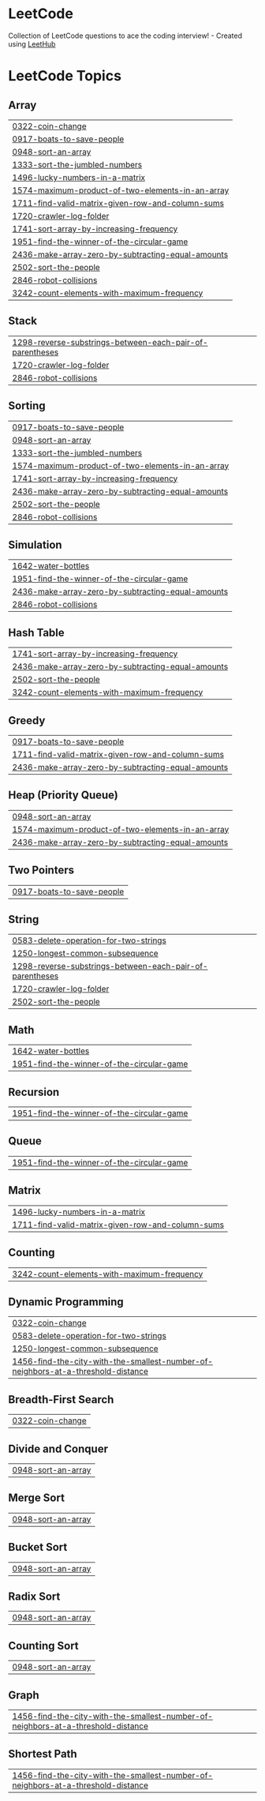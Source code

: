 # LeetCode
Collection of LeetCode questions to ace the coding interview! - Created using [LeetHub](https://github.com/QasimWani/LeetHub)

<!---LeetCode Topics Start-->
# LeetCode Topics
## Array
|  |
| ------- |
| [0322-coin-change](https://github.com/AnshikaN/LeetCode/tree/master/0322-coin-change) |
| [0917-boats-to-save-people](https://github.com/AnshikaN/LeetCode/tree/master/0917-boats-to-save-people) |
| [0948-sort-an-array](https://github.com/AnshikaN/LeetCode/tree/master/0948-sort-an-array) |
| [1333-sort-the-jumbled-numbers](https://github.com/AnshikaN/LeetCode/tree/master/1333-sort-the-jumbled-numbers) |
| [1496-lucky-numbers-in-a-matrix](https://github.com/AnshikaN/LeetCode/tree/master/1496-lucky-numbers-in-a-matrix) |
| [1574-maximum-product-of-two-elements-in-an-array](https://github.com/AnshikaN/LeetCode/tree/master/1574-maximum-product-of-two-elements-in-an-array) |
| [1711-find-valid-matrix-given-row-and-column-sums](https://github.com/AnshikaN/LeetCode/tree/master/1711-find-valid-matrix-given-row-and-column-sums) |
| [1720-crawler-log-folder](https://github.com/AnshikaN/LeetCode/tree/master/1720-crawler-log-folder) |
| [1741-sort-array-by-increasing-frequency](https://github.com/AnshikaN/LeetCode/tree/master/1741-sort-array-by-increasing-frequency) |
| [1951-find-the-winner-of-the-circular-game](https://github.com/AnshikaN/LeetCode/tree/master/1951-find-the-winner-of-the-circular-game) |
| [2436-make-array-zero-by-subtracting-equal-amounts](https://github.com/AnshikaN/LeetCode/tree/master/2436-make-array-zero-by-subtracting-equal-amounts) |
| [2502-sort-the-people](https://github.com/AnshikaN/LeetCode/tree/master/2502-sort-the-people) |
| [2846-robot-collisions](https://github.com/AnshikaN/LeetCode/tree/master/2846-robot-collisions) |
| [3242-count-elements-with-maximum-frequency](https://github.com/AnshikaN/LeetCode/tree/master/3242-count-elements-with-maximum-frequency) |
## Stack
|  |
| ------- |
| [1298-reverse-substrings-between-each-pair-of-parentheses](https://github.com/AnshikaN/LeetCode/tree/master/1298-reverse-substrings-between-each-pair-of-parentheses) |
| [1720-crawler-log-folder](https://github.com/AnshikaN/LeetCode/tree/master/1720-crawler-log-folder) |
| [2846-robot-collisions](https://github.com/AnshikaN/LeetCode/tree/master/2846-robot-collisions) |
## Sorting
|  |
| ------- |
| [0917-boats-to-save-people](https://github.com/AnshikaN/LeetCode/tree/master/0917-boats-to-save-people) |
| [0948-sort-an-array](https://github.com/AnshikaN/LeetCode/tree/master/0948-sort-an-array) |
| [1333-sort-the-jumbled-numbers](https://github.com/AnshikaN/LeetCode/tree/master/1333-sort-the-jumbled-numbers) |
| [1574-maximum-product-of-two-elements-in-an-array](https://github.com/AnshikaN/LeetCode/tree/master/1574-maximum-product-of-two-elements-in-an-array) |
| [1741-sort-array-by-increasing-frequency](https://github.com/AnshikaN/LeetCode/tree/master/1741-sort-array-by-increasing-frequency) |
| [2436-make-array-zero-by-subtracting-equal-amounts](https://github.com/AnshikaN/LeetCode/tree/master/2436-make-array-zero-by-subtracting-equal-amounts) |
| [2502-sort-the-people](https://github.com/AnshikaN/LeetCode/tree/master/2502-sort-the-people) |
| [2846-robot-collisions](https://github.com/AnshikaN/LeetCode/tree/master/2846-robot-collisions) |
## Simulation
|  |
| ------- |
| [1642-water-bottles](https://github.com/AnshikaN/LeetCode/tree/master/1642-water-bottles) |
| [1951-find-the-winner-of-the-circular-game](https://github.com/AnshikaN/LeetCode/tree/master/1951-find-the-winner-of-the-circular-game) |
| [2436-make-array-zero-by-subtracting-equal-amounts](https://github.com/AnshikaN/LeetCode/tree/master/2436-make-array-zero-by-subtracting-equal-amounts) |
| [2846-robot-collisions](https://github.com/AnshikaN/LeetCode/tree/master/2846-robot-collisions) |
## Hash Table
|  |
| ------- |
| [1741-sort-array-by-increasing-frequency](https://github.com/AnshikaN/LeetCode/tree/master/1741-sort-array-by-increasing-frequency) |
| [2436-make-array-zero-by-subtracting-equal-amounts](https://github.com/AnshikaN/LeetCode/tree/master/2436-make-array-zero-by-subtracting-equal-amounts) |
| [2502-sort-the-people](https://github.com/AnshikaN/LeetCode/tree/master/2502-sort-the-people) |
| [3242-count-elements-with-maximum-frequency](https://github.com/AnshikaN/LeetCode/tree/master/3242-count-elements-with-maximum-frequency) |
## Greedy
|  |
| ------- |
| [0917-boats-to-save-people](https://github.com/AnshikaN/LeetCode/tree/master/0917-boats-to-save-people) |
| [1711-find-valid-matrix-given-row-and-column-sums](https://github.com/AnshikaN/LeetCode/tree/master/1711-find-valid-matrix-given-row-and-column-sums) |
| [2436-make-array-zero-by-subtracting-equal-amounts](https://github.com/AnshikaN/LeetCode/tree/master/2436-make-array-zero-by-subtracting-equal-amounts) |
## Heap (Priority Queue)
|  |
| ------- |
| [0948-sort-an-array](https://github.com/AnshikaN/LeetCode/tree/master/0948-sort-an-array) |
| [1574-maximum-product-of-two-elements-in-an-array](https://github.com/AnshikaN/LeetCode/tree/master/1574-maximum-product-of-two-elements-in-an-array) |
| [2436-make-array-zero-by-subtracting-equal-amounts](https://github.com/AnshikaN/LeetCode/tree/master/2436-make-array-zero-by-subtracting-equal-amounts) |
## Two Pointers
|  |
| ------- |
| [0917-boats-to-save-people](https://github.com/AnshikaN/LeetCode/tree/master/0917-boats-to-save-people) |
## String
|  |
| ------- |
| [0583-delete-operation-for-two-strings](https://github.com/AnshikaN/LeetCode/tree/master/0583-delete-operation-for-two-strings) |
| [1250-longest-common-subsequence](https://github.com/AnshikaN/LeetCode/tree/master/1250-longest-common-subsequence) |
| [1298-reverse-substrings-between-each-pair-of-parentheses](https://github.com/AnshikaN/LeetCode/tree/master/1298-reverse-substrings-between-each-pair-of-parentheses) |
| [1720-crawler-log-folder](https://github.com/AnshikaN/LeetCode/tree/master/1720-crawler-log-folder) |
| [2502-sort-the-people](https://github.com/AnshikaN/LeetCode/tree/master/2502-sort-the-people) |
## Math
|  |
| ------- |
| [1642-water-bottles](https://github.com/AnshikaN/LeetCode/tree/master/1642-water-bottles) |
| [1951-find-the-winner-of-the-circular-game](https://github.com/AnshikaN/LeetCode/tree/master/1951-find-the-winner-of-the-circular-game) |
## Recursion
|  |
| ------- |
| [1951-find-the-winner-of-the-circular-game](https://github.com/AnshikaN/LeetCode/tree/master/1951-find-the-winner-of-the-circular-game) |
## Queue
|  |
| ------- |
| [1951-find-the-winner-of-the-circular-game](https://github.com/AnshikaN/LeetCode/tree/master/1951-find-the-winner-of-the-circular-game) |
## Matrix
|  |
| ------- |
| [1496-lucky-numbers-in-a-matrix](https://github.com/AnshikaN/LeetCode/tree/master/1496-lucky-numbers-in-a-matrix) |
| [1711-find-valid-matrix-given-row-and-column-sums](https://github.com/AnshikaN/LeetCode/tree/master/1711-find-valid-matrix-given-row-and-column-sums) |
## Counting
|  |
| ------- |
| [3242-count-elements-with-maximum-frequency](https://github.com/AnshikaN/LeetCode/tree/master/3242-count-elements-with-maximum-frequency) |
## Dynamic Programming
|  |
| ------- |
| [0322-coin-change](https://github.com/AnshikaN/LeetCode/tree/master/0322-coin-change) |
| [0583-delete-operation-for-two-strings](https://github.com/AnshikaN/LeetCode/tree/master/0583-delete-operation-for-two-strings) |
| [1250-longest-common-subsequence](https://github.com/AnshikaN/LeetCode/tree/master/1250-longest-common-subsequence) |
| [1456-find-the-city-with-the-smallest-number-of-neighbors-at-a-threshold-distance](https://github.com/AnshikaN/LeetCode/tree/master/1456-find-the-city-with-the-smallest-number-of-neighbors-at-a-threshold-distance) |
## Breadth-First Search
|  |
| ------- |
| [0322-coin-change](https://github.com/AnshikaN/LeetCode/tree/master/0322-coin-change) |
## Divide and Conquer
|  |
| ------- |
| [0948-sort-an-array](https://github.com/AnshikaN/LeetCode/tree/master/0948-sort-an-array) |
## Merge Sort
|  |
| ------- |
| [0948-sort-an-array](https://github.com/AnshikaN/LeetCode/tree/master/0948-sort-an-array) |
## Bucket Sort
|  |
| ------- |
| [0948-sort-an-array](https://github.com/AnshikaN/LeetCode/tree/master/0948-sort-an-array) |
## Radix Sort
|  |
| ------- |
| [0948-sort-an-array](https://github.com/AnshikaN/LeetCode/tree/master/0948-sort-an-array) |
## Counting Sort
|  |
| ------- |
| [0948-sort-an-array](https://github.com/AnshikaN/LeetCode/tree/master/0948-sort-an-array) |
## Graph
|  |
| ------- |
| [1456-find-the-city-with-the-smallest-number-of-neighbors-at-a-threshold-distance](https://github.com/AnshikaN/LeetCode/tree/master/1456-find-the-city-with-the-smallest-number-of-neighbors-at-a-threshold-distance) |
## Shortest Path
|  |
| ------- |
| [1456-find-the-city-with-the-smallest-number-of-neighbors-at-a-threshold-distance](https://github.com/AnshikaN/LeetCode/tree/master/1456-find-the-city-with-the-smallest-number-of-neighbors-at-a-threshold-distance) |
<!---LeetCode Topics End-->